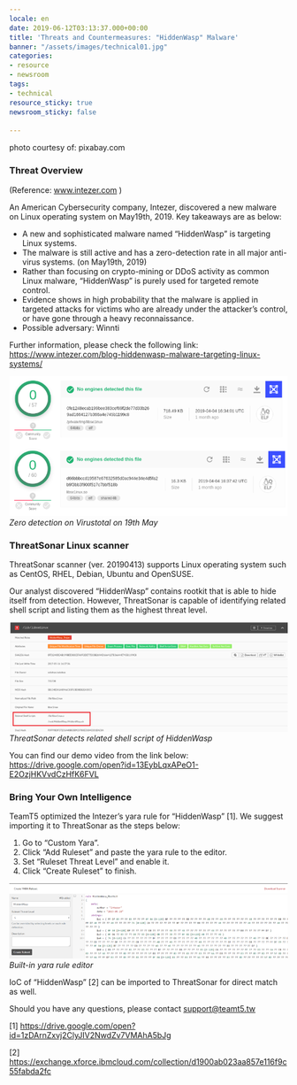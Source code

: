 ```yaml
---
locale: en
date: 2019-06-12T03:13:37.000+00:00
title: 'Threats and Countermeasures: "HiddenWasp" Malware'
banner: "/assets/images/technical01.jpg"
categories:
- resource
- newsroom
tags:
- technical
resource_sticky: true
newsroom_sticky: false

---
```

photo courtesy of: pixabay.com

### **Threat Overview**

(Reference: www.intezer.com )

An American Cybersecurity company, Intezer, discovered a new malware on Linux operating system on May19th, 2019. Key takeaways are as below:

* A new and sophisticated malware named “HiddenWasp” is targeting Linux systems.
* The malware is still active and has a zero-detection rate in all major anti-virus systems. (on May19th, 2019)
* Rather than focusing on crypto-mining or DDoS activity as common Linux malware, “HiddenWasp” is purely used for targeted remote control.
* Evidence shows in high probability that the malware is applied in targeted attacks for victims who are already under the attacker’s control, or have gone through a heavy reconnaissance.
* Possible adversary: Winnti

Further information, please check the following link: https://www.intezer.com/blog-hiddenwasp-malware-targeting-linux-systems/

![(Zero detection on Virustotal on 19th May)](/assets/images/img1.png "(Zero detection on Virustotal on 19th May)")
_Zero detection on Virustotal on 19th May_

### **ThreatSonar Linux scanner**

ThreatSonar scanner (ver. 20190413) supports Linux operating system such as CentOS, RHEL, Debian, Ubuntu and OpenSUSE.

Our analyst discovered “HiddenWasp” contains rootkit that is able to hide itself from detection. However, ThreatSonar is capable of identifying related shell script and listing them as the highest threat level.

![(ThreatSonar detects related shell script of HiddenWasp)](/assets/images/img2.png "(ThreatSonar detects related shell script of HiddenWasp)")
_ThreatSonar detects related shell script of HiddenWasp_

You can find our demo video from the link below: https://drive.google.com/open?id=13EybLqxAPeO1-E2OzjHKVvdCzHfK6FVL

### **Bring Your Own Intelligence**

TeamT5 optimized the Intezer’s yara rule for “HiddenWasp” \[1\]. We suggest importing it to ThreatSonar as the steps below:

1. Go to “Custom Yara”.
2. Click “Add Ruleset” and paste the yara rule to the editor.
3. Set “Ruleset Threat Level” and enable it.
4. Click “Create Ruleset” to finish.

![(Built-in yara rule editor)](/assets/images/img3.png "(Built-in yara rule editor)")
_Built-in yara rule editor_

IoC of “HiddenWasp” \[2\] can be imported to ThreatSonar for direct match as well.

Should you have any questions, please contact support@teamt5.tw

\[1\] https://drive.google.com/open?id=1zDArnZxvj2ClyJIV2NwdZv7VMAhA5bJg

\[2\] https://exchange.xforce.ibmcloud.com/collection/d1900ab023aa857e116f9c55fabda2fc